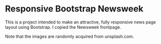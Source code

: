 # Responsive Bootstrap Newsweek

This is a project intended to make an attractive, fully responsive news page layout using Bootstrap.  I copied the Newsweek frontpage.

Note that the images are randomly acquired from unsplash.com.